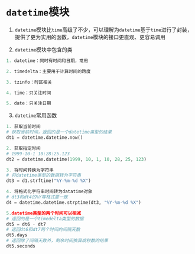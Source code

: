 # `datetime`模块

1. `datetime`模块比`time`高级了不少，可以理解为`datetime`基于`time`进行了封装，提供了更为实用的函数，`datetime`模块的接口更直观、更容易调用

2. `datetime`模块中包含的类
```python
1. datetime：同时有时间和日期，常用

2. timedelta：主要用于计算时间的跨度

3. tzinfo：时区相关

4. time：只关注时间

5. date：只关注日期
```

3. `datetime`常用函数
```python
1. 获取当前时间
# 获取当前时间，返回的是一个datetime类型的结果
dt1 = datetime.datetime.now()

2. 获取指定时间
# 1999-10-1 10:28:25.123
dt2 = datetime.datetime(1999, 10, 1, 10, 28, 25, 123)

3. 将时间转换为字符串
# 将datetime类型的数据转为字符串
dt3 = d1.strftime("%Y-%m-%d %X")

4. 将格式化字符串时间转为datatime对象
# dt3和dt4的%Y等格式要一致
d4 = datetime.datetime.strptime(dt3, "%Y-%m-%d %X")

5.datetime类型的两个时间可以相减
# 返回的是一个timedelta类型的数据
dt5 = dt6 - dt7
# 返回dt6和dt7两个时间的间隔天数
dt5.days
# 返回除了间隔天数外，剩余时间换算成秒数的结果
dt5.seconds
```

